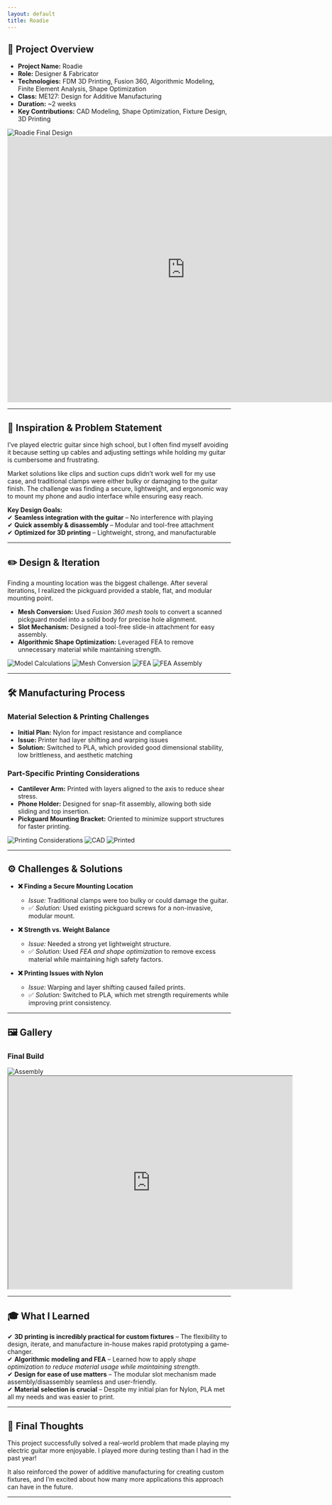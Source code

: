 ```yaml
---
layout: default
title: Roadie
---
```


## 🚀 **Project Overview**  
- **Project Name:** Roadie  
- **Role:** Designer & Fabricator  
- **Technologies:** FDM 3D Printing, Fusion 360, Algorithmic Modeling, Finite Element Analysis, Shape Optimization  
- **Class:** ME127: Design for Additive Manufacturing  
- **Duration:** ~2 weeks  
- **Key Contributions:** CAD Modeling, Shape Optimization, Fixture Design, 3D Printing  

<div class="image-container">
  <img src="../assets/images/roadie/roadie_main.png" alt="Roadie Final Design">
</div>

<div class="pdf-container">
  <iframe src="https://drive.google.com/file/d/1E6FkMiVYVRvuu7Iws-eCsfAgOxsebXie/preview" 
          frameborder="0" 
          width="800" 
          height="600"></iframe>
</div>

---

## 🎸 **Inspiration & Problem Statement**  

I’ve played electric guitar since high school, but I often find myself avoiding it because setting up cables and adjusting settings while holding my guitar is cumbersome and frustrating.  

Market solutions like clips and suction cups didn’t work well for my use case, and traditional clamps were either bulky or damaging to the guitar finish. The challenge was finding a secure, lightweight, and ergonomic way to mount my phone and audio interface while ensuring easy reach.  

**Key Design Goals:**  
✔ **Seamless integration with the guitar** – No interference with playing  
✔ **Quick assembly & disassembly** – Modular and tool-free attachment  
✔ **Optimized for 3D printing** – Lightweight, strong, and manufacturable  

---

## ✏️ **Design & Iteration**  

Finding a mounting location was the biggest challenge. After several iterations, I realized the pickguard provided a stable, flat, and modular mounting point.  

- **Mesh Conversion:** Used *Fusion 360 mesh tools* to convert a scanned pickguard model into a solid body for precise hole alignment.  
- **Slot Mechanism:** Designed a tool-free slide-in attachment for easy assembly.  
- **Algorithmic Shape Optimization:** Leveraged FEA to remove unnecessary material while maintaining strength.  

<div class="image-container">
  <img src="../assets/images/roadie/prototype_0.png" alt="Model Calculations">
  <img src="../assets/images/roadie/prototype_1.png" alt="Mesh Conversion">
  <img src="../assets/images/roadie/FEA.png" alt="FEA">
  <img src="../assets/images/roadie/AssemblyFEA.png" alt="FEA Assembly">
  
</div>  

---

## 🛠️ **Manufacturing Process**  

### **Material Selection & Printing Challenges**  
- **Initial Plan:** Nylon for impact resistance and compliance  
- **Issue:** Printer had layer shifting and warping issues  
- **Solution:** Switched to PLA, which provided good dimensional stability, low brittleness, and aesthetic matching  

### **Part-Specific Printing Considerations**  
- **Cantilever Arm:** Printed with layers aligned to the axis to reduce shear stress.  
- **Phone Holder:** Designed for snap-fit assembly, allowing both side sliding and top insertion.  
- **Pickguard Mounting Bracket:** Oriented to minimize support structures for faster printing.  

<div class="image-container">
  <img src="../assets/images/roadie/Printing.png" alt="Printing Considerations">
  <img src="../assets/images/roadie/design_CAD.png" alt="CAD">
  <img src="../assets/images/roadie/printed_assembly.png" alt="Printed">
</div>  


---

## ⚙️ **Challenges & Solutions**  

- **❌ Finding a Secure Mounting Location**  
  - *Issue:* Traditional clamps were too bulky or could damage the guitar.  
  - ✅ *Solution:* Used existing pickguard screws for a non-invasive, modular mount.  

- **❌ Strength vs. Weight Balance**  
  - *Issue:* Needed a strong yet lightweight structure.  
  - ✅ *Solution:* Used *FEA and shape optimization* to remove excess material while maintaining high safety factors.  

- **❌ Printing Issues with Nylon**  
  - *Issue:* Warping and layer shifting caused failed prints.  
  - ✅ *Solution:* Switched to PLA, which met strength requirements while improving print consistency.  

---

## 🖼️ **Gallery**  

### **Final Build**  
<div class="image-container">
  <img src="../assets/images/roadie/FinalAssemblyRoadie.png" alt="Assembly">
</div>  
<div class="video-container">  
  <iframe src="https://drive.google.com/file/d/1ivAlLy4i6QQDXj7TOQAFW3RX0f7PtTe2/preview" width="640" height="480" allow="autoplay"></iframe>
</div> 

---

## 🎓 **What I Learned**  

✔ **3D printing is incredibly practical for custom fixtures** – The flexibility to design, iterate, and manufacture in-house makes rapid prototyping a game-changer.  
✔ **Algorithmic modeling and FEA** – Learned how to apply *shape optimization to reduce material usage while maintaining strength*.  
✔ **Design for ease of use matters** – The modular slot mechanism made assembly/disassembly seamless and user-friendly.  
✔ **Material selection is crucial** – Despite my initial plan for Nylon, PLA met all my needs and was easier to print.  

---

## 🌟 **Final Thoughts**  

This project successfully solved a real-world problem that made playing my electric guitar more enjoyable. I played more during testing than I had in the past year!  

It also reinforced the power of additive manufacturing for creating custom fixtures, and I’m excited about how many more applications this approach can have in the future.  

---
